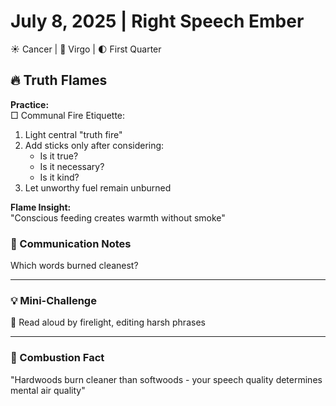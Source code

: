# July 8, 2025 | Right Speech Ember  
☀️ Cancer | 🌙 Virgo | 🌓 First Quarter  

## 🔥 Truth Flames  

**Practice:**  
□ Communal Fire Etiquette:  
1. Light central "truth fire"  
2. Add sticks only after considering:  
   - Is it true?  
   - Is it necessary?  
   - Is it kind?  
3. Let unworthy fuel remain unburned  

**Flame Insight:**  
"Conscious feeding creates warmth without smoke"  

### 📝 Communication Notes  
Which words burned cleanest?  
_______________________

### 💡 Mini-Challenge  
📖 Read aloud by firelight, editing harsh phrases  
_______________________

### 💫 Combustion Fact  
"Hardwoods burn cleaner than softwoods - your speech quality determines mental air quality" 